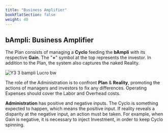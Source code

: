```yaml
---
title: "Business Amplifier"
bookFlatSection: false
weight: 40
---
```


## bAmpli: Business Amplifier

The Plan consists of managing a **Cyclo** feeding the **bAmpli** with its respective **Gain**. The "**+**" symbol at the top represents the investor. In addition to the Plan, the system also captures the naked Reality.

![Y3 3 bampli Lucro bw](https://user-images.githubusercontent.com/86032/79046226-0aac9b00-7be6-11ea-9664-d33b7c5b99cd.png)

The role of the Administration is to confront **Plan** & **Reality**, promoting the actions of managers and investors to fix any differences. Operating Expenses should  cover the Labor and Overhead costs.

**Administration** has positive and negative inputs. The Cyclo is something expected to happen, which means the positive input. If reality reveals a disparity at the negative input, an action must be taken. For example, when Gain is negative, it is necessary to inject Investment, in order to keep Cyclo spinning.



